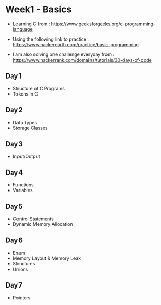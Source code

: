 # Week1 - Basics

- Learning C from : https://www.geeksforgeeks.org/c-programming-language

- Using the following link to practice : https://www.hackerearth.com/practice/basic-programming

- I am also solving one challenge everyday from : https://www.hackerrank.com/domains/tutorials/30-days-of-code

## Day1

- Structure of C Programs
- Tokens in C

## Day2

- Data Types
- Storage Classes

## Day3

- Input/Output

## Day4

- Functions
- Variables

## Day5

- Control Statements
- Dynamic Memory Allocation

## Day6

- Enum
- Memory Layout & Memory Leak
- Structures
- Unions

## Day7

- Pointers
